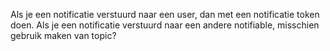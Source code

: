 Als je een notificatie verstuurd naar een user, dan met een notificatie token doen. Als je een notificatie verstuurd naar een andere notifiable, misschien gebruik maken van topic?

